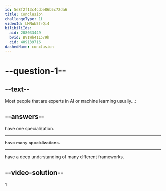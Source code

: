 ```yaml
---
id: 5e8f2f13c4cdbe86b5c72da6
title: Conclusion
challengeType: 11
videoId: LMNub5frQi4
bilibiliIds:
  aid: 208033449
  bvid: BV1Wh411p79h
  cid: 409139716
dashedName: conclusion
---
```


# --question-1--

## --text--

Most people that are experts in AI or machine learning usually...:

## --answers--

have one specialization.

---

have many specializations.

---

have a deep understanding of many different frameworks.

## --video-solution--

1

